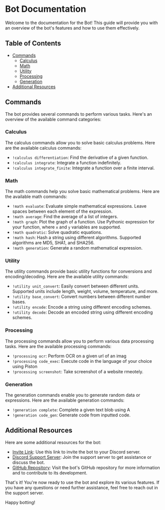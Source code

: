 # Bot Documentation

Welcome to the documentation for the Bot! This guide will provide you with an overview of the bot's features and how to use them effectively.

## Table of Contents
- [Commands](#commands)
  - [Calculus](#calculus)
  - [Math](#math)
  - [Utility](#utility)
  - [Processing](#processing)
  - [Generation](#generation)
- [Additional Resources](#additional-resources)

## Commands

The bot provides several commands to perform various tasks. Here's an overview of the available command categories:

### Calculus

The calculus commands allow you to solve basic calculus problems. Here are the available calculus commands:

- `!calculus differentiation`: Find the derivative of a given function.
- `!calculus integrate`: Integrate a function indefinitely.
- `!calculus integrate_finite`: Integrate a function over a finite interval.

### Math

The math commands help you solve basic mathematical problems. Here are the available math commands:

- `!math evaluate`: Evaluate simple mathematical expressions. Leave spaces between each element of the expression.
- `!math average`: Find the average of a list of integers.
- `!math graph`: Plot the graph of a function. Use Pythonic expression for your function, where `x` and `y` variables are supported.
- `!math quadratic`: Solve quadratic equations.
- `!math hash`: Hash a string using different algorithms. Supported algorithms are MD5, SHA1, and SHA256.
- `!math generation`: Generate a random mathematical expression.

### Utility

The utility commands provide basic utility functions for conversions and encoding/decoding. Here are the available utility commands:

- `!utility unit_convert`: Easily convert between different units. Supported units include length, weight, volume, temperature, and more.
- `!utility base_convert`: Convert numbers between different number bases.
- `!utility encode`: Encode a string using different encoding schemes.
- `!utility decode`: Decode an encoded string using different encoding schemes.

### Processing

The processing commands allow you to perform various data processing tasks. Here are the available processing commands:

- `!processing ocr`: Perform OCR on a given url of an imag
- `!processing code_exec`: Execute code in the language of your choice using Piston 
- `!processing screenshot`: Take screenshot of a website rmeotely.

### Generation

The generation commands enable you to generate random data or expressions. Here are the available generation commands:

- `!generation complete`: Complete a given text blob using A
- `!generation code_gen`: Generate code from inputted code.

## Additional Resources

Here are some additional resources for the bot:

- [Invite Link](https://t.ly/qWsI): Use this link to invite the bot to your Discord server.
- [Discord Support Server](https://discord.gg/A3qtmCK4EK): Join the support server to get assistance or discuss the bot.
- [GitHub Repository]([https://www.github.com](https://github.com/divine-architect/TCM-Docs)): Visit the bot's GitHub repository for more information and to contribute to its development.

That's it! You're now ready to use the bot and explore its various features. If you have any questions or need further assistance, feel free to reach out in the support server.

Happy botting!
